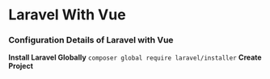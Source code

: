 # Laravel With Vue
### Configuration Details of Laravel with Vue

**Install Laravel Globally**
```composer global require laravel/installer```
**Create Project**
